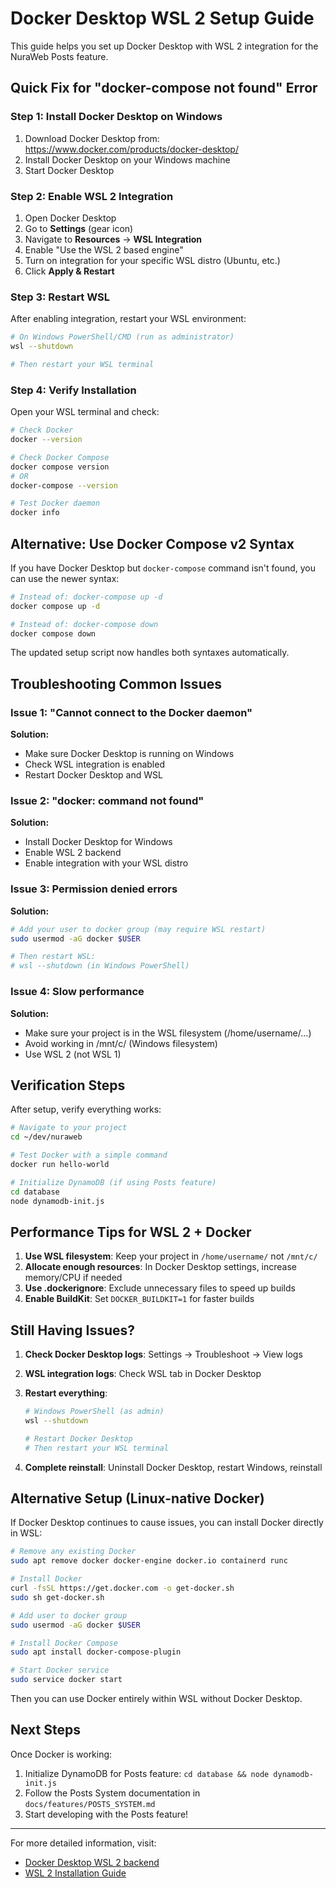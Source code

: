 # Docker Desktop WSL 2 Setup Guide

This guide helps you set up Docker Desktop with WSL 2 integration for the NuraWeb Posts feature.

## Quick Fix for "docker-compose not found" Error

### Step 1: Install Docker Desktop on Windows
1. Download Docker Desktop from: https://www.docker.com/products/docker-desktop/
2. Install Docker Desktop on your Windows machine
3. Start Docker Desktop

### Step 2: Enable WSL 2 Integration
1. Open Docker Desktop
2. Go to **Settings** (gear icon)
3. Navigate to **Resources** → **WSL Integration**
4. Enable "Use the WSL 2 based engine"
5. Turn on integration for your specific WSL distro (Ubuntu, etc.)
6. Click **Apply & Restart**

### Step 3: Restart WSL
After enabling integration, restart your WSL environment:

```bash
# On Windows PowerShell/CMD (run as administrator)
wsl --shutdown

# Then restart your WSL terminal
```

### Step 4: Verify Installation
Open your WSL terminal and check:

```bash
# Check Docker
docker --version

# Check Docker Compose
docker compose version
# OR
docker-compose --version

# Test Docker daemon
docker info
```

## Alternative: Use Docker Compose v2 Syntax

If you have Docker Desktop but `docker-compose` command isn't found, you can use the newer syntax:

```bash
# Instead of: docker-compose up -d
docker compose up -d

# Instead of: docker-compose down
docker compose down
```

The updated setup script now handles both syntaxes automatically.

## Troubleshooting Common Issues

### Issue 1: "Cannot connect to the Docker daemon"
**Solution:**
- Make sure Docker Desktop is running on Windows
- Check WSL integration is enabled
- Restart Docker Desktop and WSL

### Issue 2: "docker: command not found"
**Solution:**
- Install Docker Desktop for Windows
- Enable WSL 2 backend
- Enable integration with your WSL distro

### Issue 3: Permission denied errors
**Solution:**
```bash
# Add your user to docker group (may require WSL restart)
sudo usermod -aG docker $USER

# Then restart WSL:
# wsl --shutdown (in Windows PowerShell)
```

### Issue 4: Slow performance
**Solution:**
- Make sure your project is in the WSL filesystem (/home/username/...)
- Avoid working in /mnt/c/ (Windows filesystem)
- Use WSL 2 (not WSL 1)

## Verification Steps

After setup, verify everything works:

```bash
# Navigate to your project
cd ~/dev/nuraweb

# Test Docker with a simple command
docker run hello-world

# Initialize DynamoDB (if using Posts feature)
cd database
node dynamodb-init.js
```

## Performance Tips for WSL 2 + Docker

1. **Use WSL filesystem**: Keep your project in `/home/username/` not `/mnt/c/`
2. **Allocate enough resources**: In Docker Desktop settings, increase memory/CPU if needed
3. **Use .dockerignore**: Exclude unnecessary files to speed up builds
4. **Enable BuildKit**: Set `DOCKER_BUILDKIT=1` for faster builds

## Still Having Issues?

1. **Check Docker Desktop logs**: Settings → Troubleshoot → View logs
2. **WSL integration logs**: Check WSL tab in Docker Desktop
3. **Restart everything**:
   ```bash
   # Windows PowerShell (as admin)
   wsl --shutdown
   
   # Restart Docker Desktop
   # Then restart your WSL terminal
   ```

4. **Complete reinstall**: Uninstall Docker Desktop, restart Windows, reinstall

## Alternative Setup (Linux-native Docker)

If Docker Desktop continues to cause issues, you can install Docker directly in WSL:

```bash
# Remove any existing Docker
sudo apt remove docker docker-engine docker.io containerd runc

# Install Docker
curl -fsSL https://get.docker.com -o get-docker.sh
sudo sh get-docker.sh

# Add user to docker group
sudo usermod -aG docker $USER

# Install Docker Compose
sudo apt install docker-compose-plugin

# Start Docker service
sudo service docker start
```

Then you can use Docker entirely within WSL without Docker Desktop.

## Next Steps

Once Docker is working:

1. Initialize DynamoDB for Posts feature: `cd database && node dynamodb-init.js`
2. Follow the Posts System documentation in `docs/features/POSTS_SYSTEM.md`
3. Start developing with the Posts feature!

---

For more detailed information, visit:
- [Docker Desktop WSL 2 backend](https://docs.docker.com/desktop/wsl/)
- [WSL 2 Installation Guide](https://docs.microsoft.com/en-us/windows/wsl/install)
